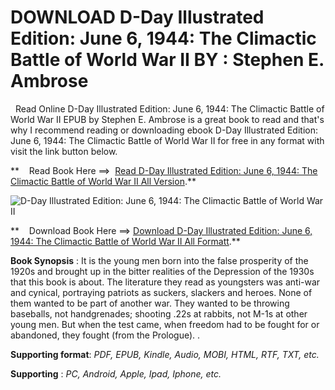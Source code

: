 **DOWNLOAD D-Day Illustrated Edition: June 6, 1944: The Climactic Battle of World War II BY : Stephen E. Ambrose**
==================================================================================================================

  Read Online D-Day Illustrated Edition: June 6, 1944: The Climactic Battle of World War II EPUB by Stephen E. Ambrose is a great book to read and that's why I recommend reading or downloading ebook D-Day Illustrated Edition: June 6, 1944: The Climactic Battle of World War II for free in any format with visit the link button below.

**    Read Book Here ==>  [Read D-Day Illustrated Edition: June 6, 1944: The Climactic Battle of World War II All Version](https://goodreadbook.site/?book=1476765863).**

![D-Day Illustrated Edition: June 6, 1944: The Climactic Battle of World War II](https://i.gr-assets.com/images/S/compressed.photo.goodreads.com/books/1395630134l/18950706.jpg)

**    Download Book Here ==> [Download D-Day Illustrated Edition: June 6, 1944: The Climactic Battle of World War II All Formatt](https://goodreadbook.site/?book=1476765863).**

**Book Synopsis** : It is the young men born into the false prosperity of the 1920s and brought up in the bitter realities of the Depression of the 1930s that this book is about. The literature they read as youngsters was anti-war and cynical, portraying patriots as suckers, slackers and heroes. None of them wanted to be part of another war. They wanted to be throwing baseballs, not handgrenades; shooting .22s at rabbits, not M-1s at other young men. But when the test came, when freedom had to be fought for or abandoned, they fought (from the Prologue). .

**Supporting format**: _PDF, EPUB, Kindle, Audio, MOBI, HTML, RTF, TXT, etc._

**Supporting** : _PC, Android, Apple, Ipad, Iphone, etc._